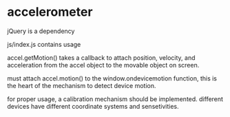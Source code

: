 # accelerometer

jQuery is a dependency

js/index.js contains usage

accel.getMotion() takes a callback to attach position, velocity, and acceleration from the accel object to the movable object on screen.

must attach accel.motion() to the window.ondevicemotion function, this is the heart of the mechanism to detect device motion.

for proper usage, a calibration mechanism should be implemented. different devices have different coordinate systems and sensetivities. 
